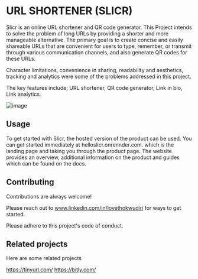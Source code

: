 # URL SHORTENER (SLICR)

Slicr is an online URL shortener and QR code generator. This Project intends to solve the problem of long URLs by providing a shorter and more manageable alternative. The primary goal is to create concise and easily shareable URLs that are convenient for users to type, remember, or transmit through various communication channels, and also generate QR codes for these URLs.

Character limitations, convenience in sharing, readability and aesthetics, tracking and analytics were some of the problems addressed in this project.

The key features include; URL shortener, QR code generator, Link in bio, Link analytics.

![image](https://github.com/loveth007/MVP/assets/113848577/7a793a74-540d-466f-85fb-9bd49fee9af4)

## Usage

To get started with Slicr, the hosted version of the product can be used. You can get started immediately at helloslicr.onrennder.com. which is the landing page and taking you through the product page. The website provides an overview, additional information on the product and guides which can be found on the docs.

## Contributing

Contributions are always welcome!

Please reach out to www.linkedin.com/in/lovethokwudiri for ways to get started.

Please adhere to this project's code of conduct.


## Related projects

Here are some related projects

https://tinyurl.com/
https://bitly.com/



